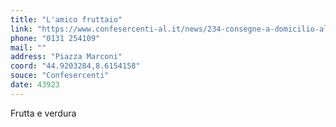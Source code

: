 ```yaml
---
title: "L'amico fruttaio"
link: "https://www.confesercenti-al.it/news/234-consegne-a-domicilio-alessandria-lista-aggiornata-al-26-marzo.html"
phone: "0131 254109"
mail: ""
address: "Piazza Marconi"
coord: "44.9203284,8.6154158"
souce: "Confesercenti"
date: 43923
---
```


Frutta e verdura
